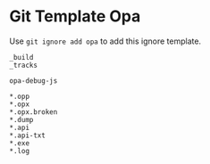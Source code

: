 Git Template Opa
===

Use `git ignore add opa` to add this ignore template.

```
_build
_tracks

opa-debug-js

*.opp
*.opx
*.opx.broken
*.dump
*.api
*.api-txt
*.exe
*.log
```
